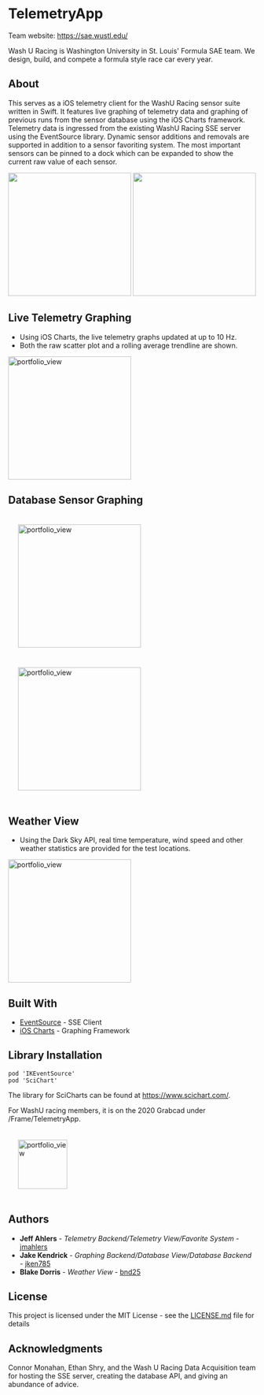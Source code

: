 # TelemetryApp 
Team website: https://sae.wustl.edu/

Wash U Racing is Washington University in St. Louis' Formula SAE team. We design, build, and compete a formula style race car every year.

## About
This serves as a iOS telemetry client for the WashU Racing sensor suite written in Swift. It features live graphing of telemetry data and graphing of previous runs from the sensor database using the iOS Charts framework. Telemetry data is ingressed from the existing WashU Racing SSE server using the EventSource library. Dynamic sensor additions and removals are supported in addition to a sensor favoriting system. The most important sensors can be pinned to a dock which can be expanded to show the current raw value of each sensor.

<img src="https://github.com/jmahlers/TelemetryApp/blob/Beta/ReadmeAssets/WashuRacingTelemetry_1.gif" width="250"/> <img src="https://github.com/jmahlers/TelemetryApp/blob/Beta/ReadmeAssets/dockView.gif" width="250"/> 

## Live Telemetry Graphing

* Using iOS Charts, the live telemetry graphs updated at up to 10 Hz.
* Both the raw scatter plot and a rolling average trendline are shown.

<img width="250" alt="portfolio_view" src="https://github.com/jmahlers/TelemetryApp/blob/Beta/ReadmeAssets/homeView.PNG">

## Database Sensor Graphing

<img width="250" alt="portfolio_view" style="padding: 20px;" src="https://github.com/jmahlers/TelemetryApp/blob/Beta/ReadmeAssets/ecuDB.PNG"> <img width="250" alt="portfolio_view" style="padding: 20px;" src="https://github.com/jmahlers/TelemetryApp/blob/Beta/ReadmeAssets/radDB.PNG">

## Weather View

* Using the Dark Sky API, real time temperature, wind speed and other weather statistics are provided for the test locations.

<img width="250" alt="portfolio_view" src="https://github.com/jmahlers/TelemetryApp/blob/Beta/ReadmeAssets/weather.PNG">

## Built With

* [EventSource](https://github.com/inaka/EventSource) - SSE Client
* [iOS Charts](https://www.scichart.com/) - Graphing Framework

## Library Installation
    pod 'IKEventSource'
    pod 'SciChart'
The library for SciCharts can be found at <https://www.scichart.com/>.

For WashU racing members, it is on the 2020 Grabcad under /Frame/TelemetryApp.

<img width="100" alt="portfolio_view" style="padding: 20px;" src="https://raw.githubusercontent.com/jmahlers/TelemetryApp/Beta/ReadmeAssets/filestructure.png">

## Authors

* **Jeff Ahlers** - *Telemetry Backend/Telemetry View/Favorite System* - [jmahlers](https://github.com/jmahlers)
* **Jake Kendrick** - *Graphing Backend/Database View/Database Backend* - [jken785](https://github.com/jken785)
* **Blake Dorris** - *Weather View* - [bnd25](https://github.com/bnd25)

## License

This project is licensed under the MIT License - see the [LICENSE.md](LICENSE.md) file for details

## Acknowledgments

Connor Monahan, Ethan Shry, and the Wash U Racing Data Acquisition team for hosting the SSE server, creating the database API, and giving an abundance of advice.
